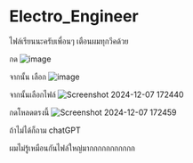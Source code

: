 # Electro_Engineer
ไฟล์เรียนนะครับเพื่อนๆ เตือนผมทุกวีคด้วย

กด
![image](https://github.com/user-attachments/assets/3571b22f-4ea9-41f8-bb68-02f852c39aa1)

จากนั้น เลือก 
![image](https://github.com/user-attachments/assets/9011cf7c-224c-4103-b64a-225080affb76)

จากนั้นเลือกไฟล์
![Screenshot 2024-12-07 172440](https://github.com/user-attachments/assets/72b47f15-1061-448f-ae34-5a630fe2a820)


กดโหลดตรงนี้
![Screenshot 2024-12-07 172459](https://github.com/user-attachments/assets/587bb04b-e7a4-4ba9-b683-8a17a6740d09)


ถ้าไม่ได้ก็ถาม chatGPT

ผมไม่รู้เหมือนกันไฟล์ใหญ่มากกกกกกกกกกก
